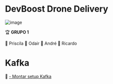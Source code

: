 # DevBoost Drone Delivery


![image](https://user-images.githubusercontent.com/36374995/94171762-08728c00-fe68-11ea-844e-65ac0d43df61.png)

:trophy: **GRUPO 1**

:medal_sports: Priscila
:medal_sports: Odair
:medal_sports: André
:medal_sports: Ricardo



# Kafka 
:beginner:  [- Montar setup Kafka]( https://docs.confluent.io/current/quickstart/ce-docker-quickstart.html?utm_medium=sem&utm_source=google&utm_campaign=ch.sem_br.nonbrand_tp.prs_tgt.kafka_mt.xct_rgn.latam_lng.eng_dv.all&utm_term=kafka%20docker&creative=&device=c&placement=&gclid=CjwKCAjw19z6BRAYEiwAmo64LWb_3nIyCcius4hDu1jX6mmhkL3LVEsBVTOlZA3r48SHQHowEVh1iRoCacsQAvD_BwE)
